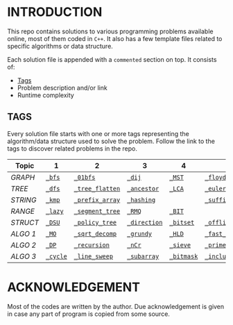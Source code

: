 # INTRODUCTION

This repo contains solutions to various programming problems available online, most of them coded in `C++`.
It also has a few template files related to specific algorithms or data structure.

Each solution file is appended with a `commented` section on top. It consists of:
- [Tags](https://github.com/kaushal02/CP#tags)
- Problem description and/or link
- Runtime complexity

## TAGS

Every solution file starts with one or more tags representing the algorithm/data structure used to solve the problem. Follow the link to the tags to discover related problems in the repo.

Topic | 1 | 2 | 3 | 4 | 5 | 6
--- | --- | --- | --- | --- | --- | ---
*GRAPH* | [`_bfs`](https://github.com/kaushal02/CP/search?q=_bfs) | [`_01bfs`](https://github.com/kaushal02/CP/search?q=_01bfs) | [`_dij`](https://github.com/kaushal02/CP/search?q=_dij) | [`_MST`](https://github.com/kaushal02/CP/search?q=_MST) | [`_floyd_warshall`](https://github.com/kaushal02/CP/search?q=_floyd_warshall) | 
*TREE* | [`_dfs`](https://github.com/kaushal02/CP/search?q=_dfs) | [`_tree_flatten`](https://github.com/kaushal02/CP/search?q=_tree_flatten) | [`_ancestor`](https://github.com/kaushal02/CP/search?q=_ancestor) | [`_LCA`](https://github.com/kaushal02/CP/search?q=_LCA) | [`_euler_path`](https://github.com/kaushal02/CP/search?q=_euler_path) | [`_trie`](https://github.com/kaushal02/CP/search?q=_trie)
*STRING* | [`_kmp`](https://github.com/kaushal02/CP/search?q=_kmp) | [`_prefix_array`](https://github.com/kaushal02/CP/search?q=_prefix_array) | [`_hashing`](https://github.com/kaushal02/CP/search?q=_hashing) |  | [`_suffix_array`](https://github.com/kaushal02/CP/search?q=_suffix_array) | 
*RANGE* | [`_lazy`](https://github.com/kaushal02/CP/search?q=_lazy) | [`_segment_tree`](https://github.com/kaushal02/CP/search?q=_segment_tree) | [`_RMQ`](https://github.com/kaushal02/CP/search?q=_RMQ) | [`_BIT`](https://github.com/kaushal02/CP/search?q=_BIT) | | 
*STRUCT* | [`_DSU`](https://github.com/kaushal02/CP/search?q=_DSU) | [`_policy_tree`](https://github.com/kaushal02/CP/search?q=_policy_tree) | [`_direction`](https://github.com/kaushal02/CP/search?q=_direction) | [`_bitset`](https://github.com/kaushal02/CP/search?q=_bitset) | [`_offline`](https://github.com/kaushal02/CP/search?q=_offline) | 
*ALGO 1* | [`_MO`](https://github.com/kaushal02/CP/search?q=_MO) | [`_sqrt_decomp`](https://github.com/kaushal02/CP/search?q=_sqrt_decomp) | [`_grundy`](https://github.com/kaushal02/CP/search?q=_grundy) | [`_HLD`](https://github.com/kaushal02/CP/search?q=_HLD) | [`_fast_matrix_multiply`](https://github.com/kaushal02/CP/search?q=_fast_matrix_multiply) | 
*ALGO 2* | [`_DP`](https://github.com/kaushal02/CP/search?q=_DP) | [`_recursion`](https://github.com/kaushal02/CP/search?q=_recursion) | [`_nCr`](https://github.com/kaushal02/CP/search?q=_nCr) | [`_sieve`](https://github.com/kaushal02/CP/search?q=_sieve) | [`_prime_factorize`](https://github.com/kaushal02/CP/search?q=_prime_factorize) | 
*ALGO 3* | [`_cycle`](https://github.com/kaushal02/CP/search?q=_cycle) | [`_line_sweep`](https://github.com/kaushal02/CP/search?q=_line_sweep) | [`_subarray`](https://github.com/kaushal02/CP/search?q=_subarray) | [`_bitmask`](https://github.com/kaushal02/CP/search?q=_bitmask) | [`_inclusion_exclusion`](https://github.com/kaushal02/CP/search?q=_inclusion_exclusion) | 


# ACKNOWLEDGEMENT

Most of the codes are written by the author. Due acknowledgement is given in case any part of program is copied from some source.
